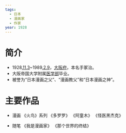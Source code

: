 ```yaml
---
tags:
  - 日本
  - 漫画家
  - 作家
year: 1928
---
```

# 简介

- 1928[.11.3](2024-11-03.md)~1989[.2.9](2024-02-09.md)，[大阪府](大阪府.md)，本名手冢治。
- 大阪帝国大学附属[医学部](医学部.md)毕业。
- 被誉为“日本漫画之父”、“漫画教父”和“日本漫画之神”。
# 主要作品

- 漫画
《火鸟》系列
《多罗罗》
《阿童木》
《怪医黑杰克》

- 随笔
《我是漫画家》
《那个世界的终结》